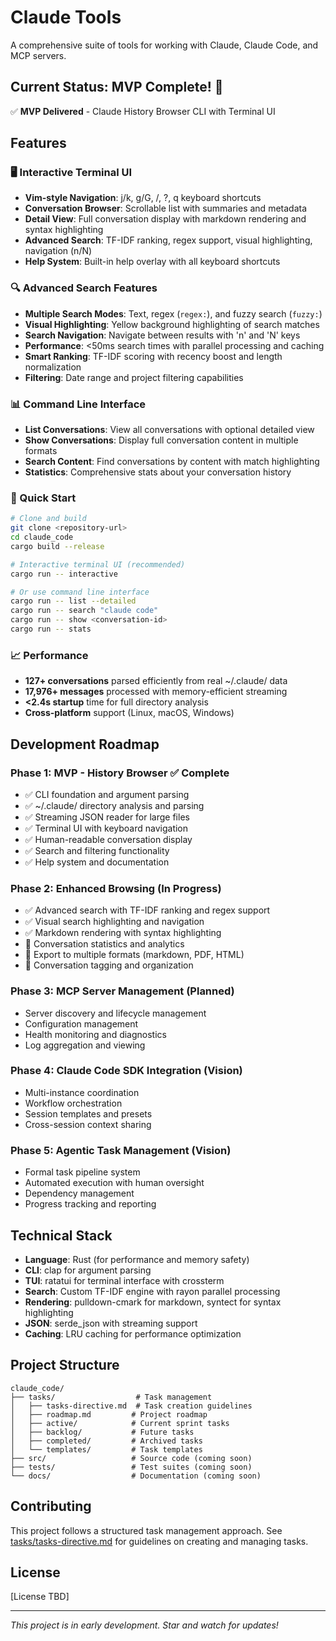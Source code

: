 # Claude Tools

A comprehensive suite of tools for working with Claude, Claude Code, and MCP servers.

## Current Status: MVP Complete! 🎉

✅ **MVP Delivered** - Claude History Browser CLI with Terminal UI

## Features

### 🖥️ Interactive Terminal UI
- **Vim-style Navigation**: j/k, g/G, /, ?, q keyboard shortcuts
- **Conversation Browser**: Scrollable list with summaries and metadata
- **Detail View**: Full conversation display with markdown rendering and syntax highlighting
- **Advanced Search**: TF-IDF ranking, regex support, visual highlighting, navigation (n/N)
- **Help System**: Built-in help overlay with all keyboard shortcuts

### 🔍 Advanced Search Features
- **Multiple Search Modes**: Text, regex (`regex:`), and fuzzy search (`fuzzy:`)
- **Visual Highlighting**: Yellow background highlighting of search matches
- **Search Navigation**: Navigate between results with 'n' and 'N' keys
- **Performance**: <50ms search times with parallel processing and caching
- **Smart Ranking**: TF-IDF scoring with recency boost and length normalization
- **Filtering**: Date range and project filtering capabilities

### 📊 Command Line Interface
- **List Conversations**: View all conversations with optional detailed view
- **Show Conversations**: Display full conversation content in multiple formats
- **Search Content**: Find conversations by content with match highlighting
- **Statistics**: Comprehensive stats about your conversation history

### 🚀 Quick Start
```bash
# Clone and build
git clone <repository-url>
cd claude_code
cargo build --release

# Interactive terminal UI (recommended)
cargo run -- interactive

# Or use command line interface
cargo run -- list --detailed
cargo run -- search "claude code"
cargo run -- show <conversation-id>
cargo run -- stats
```

### 📈 Performance
- **127+ conversations** parsed efficiently from real ~/.claude/ data
- **17,976+ messages** processed with memory-efficient streaming
- **<2.4s startup** time for full directory analysis
- **Cross-platform** support (Linux, macOS, Windows)

## Development Roadmap

### Phase 1: MVP - History Browser ✅ Complete
- ✅ CLI foundation and argument parsing
- ✅ ~/.claude/ directory analysis and parsing  
- ✅ Streaming JSON reader for large files
- ✅ Terminal UI with keyboard navigation
- ✅ Human-readable conversation display
- ✅ Search and filtering functionality
- ✅ Help system and documentation

### Phase 2: Enhanced Browsing (In Progress)
- ✅ Advanced search with TF-IDF ranking and regex support
- ✅ Visual search highlighting and navigation
- ✅ Markdown rendering with syntax highlighting
- 🔲 Conversation statistics and analytics
- 🔲 Export to multiple formats (markdown, PDF, HTML)
- 🔲 Conversation tagging and organization

### Phase 3: MCP Server Management (Planned)
- Server discovery and lifecycle management
- Configuration management
- Health monitoring and diagnostics
- Log aggregation and viewing

### Phase 4: Claude Code SDK Integration (Vision)
- Multi-instance coordination
- Workflow orchestration
- Session templates and presets
- Cross-session context sharing

### Phase 5: Agentic Task Management (Vision)
- Formal task pipeline system
- Automated execution with human oversight
- Dependency management
- Progress tracking and reporting

## Technical Stack

- **Language**: Rust (for performance and memory safety)
- **CLI**: clap for argument parsing
- **TUI**: ratatui for terminal interface with crossterm
- **Search**: Custom TF-IDF engine with rayon parallel processing
- **Rendering**: pulldown-cmark for markdown, syntect for syntax highlighting
- **JSON**: serde_json with streaming support
- **Caching**: LRU caching for performance optimization

## Project Structure

```
claude_code/
├── tasks/                  # Task management
│   ├── tasks-directive.md  # Task creation guidelines
│   ├── roadmap.md         # Project roadmap
│   ├── active/            # Current sprint tasks
│   ├── backlog/           # Future tasks
│   ├── completed/         # Archived tasks
│   └── templates/         # Task templates
├── src/                   # Source code (coming soon)
├── tests/                 # Test suites (coming soon)
└── docs/                  # Documentation (coming soon)
```

## Contributing

This project follows a structured task management approach. See [tasks/tasks-directive.md](tasks/tasks-directive.md) for guidelines on creating and managing tasks.

## License

[License TBD]

---

*This project is in early development. Star and watch for updates!*